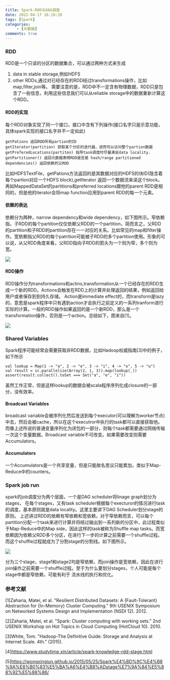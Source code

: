 ```yaml
---
title: Spark-RDD与DAG调度
date: 2022-04-17 16:10:28
tags: [Spark]
categories:
     - [大数据]
comments: true
---
```


### RDD
RDD是一个只读的分区的数据集合，可以通过两种方式来生成
1. data in stable storage,例如HDFS
2. other RDDs,通过对已经存在的RDD经过transformations操作，比如map,filter,join等。
需要注意的是，RDD中不一定含有物理数据，RDD只是包含了一些信息，利用这些信息我们可以从reliable storage中的数据重新计算这个RDD。

#### RDD的实现
每个RDD对象实现了同一个接口，接口中含有下列操作(接口名字只是示意功能，具体spark实现的接口名字并不一定如此)
```
getPations 返回RDD所有partion的ID
getIterator(partition) 获取某个分区的迭代器，进而可以访问整个partion数据
getPreferedLocations(partiton) 指导task调度时尽量满足data locality.
getPartitioner() 返回元数据表明RDD是否是 hash/range partitioned
dependencies() 返回依赖的父RDD
```
比如HDFSTextFile，getPations方法返回的是其数据对应的HDFS的块ID(隐含着每个partion对应一个HDFS block),getIterator 返回一个数据流来读这个block。再如MappedDataSet的partitions和preferred locations跟他的parent RDD是相同的，但是他的iterator会将map function应用到parent RDD的每一个元素。

#### 依赖的表达
依赖分为两种，narrow dependency和wide dependency，如下图所示。窄依赖指，子RDD的每个partition仅仅依赖父RDD的一个partition，简而言之，父RDD的partition和子RDD的partition存在一一对应的关系。比如常见的map和filter操作。宽依赖指父RDD的每个patrition可能被子RDD的多个partition使用。形象的可以说，从父RDD角度来看，父RDD指向子RDD的箭头为一个则为窄，多个则为宽。

![](https://lxhblog.oss-cn-beijing.aliyuncs.com/bigdata/dependency.png)

#### RDD操作
RDD操作分为transformations和actins,transformation从一个已经存在的RDD生成一个新的RDD。Actions会触发在RDD上的计算并处理返回的结果，例如返回给用户或者保存到到持久存储。
Action是immediate effect的，而transform是lazy的，意思是spark程序中只有遇到action才会执行之前定义的一系列tranform进行实际的计算。一般的RDD操作如果返回的是一个新RDD，那么是一个transformation操作，否则是一个action。总结如下，图来自[1]。

![](https://lxhblog.oss-cn-beijing.aliyuncs.com/bigdata/opetions-spark.png)

### Shared Variables
Spark程序可能经常会需要获取非RDD数据，比如Hadoop权威指南[3]中的例子，如下所示
```
val lookup = Map(1 -> "a", 2 -> "e", 3 -> "i", 4 -> "o", 5 -> "u")
val result = sc.parallelize(Array(2, 1, 3)).map(lookup(_))
assert(result.collect().toSet === Set("a", "e", "i"))
```
虽然工作正常，但是这样lookup的数据会被scala程序序列化成closure的一部分，没有效率。
#### Broadcast Variables
broadcast variable会被序列化然后发送到每个executor(可以理解为worker节点)中去，然后会被cache，所以在这个executror中执行的task都可以直接获取他。而像上述所说的普通变量序列化为闭包的一部分，则每个task都需要通过网络传输一次这个变量数据。Broadcast variable不可改变。如果需要改变则需要Accumulators。
#### Accumulators
一个Accumulators是一个共享变量，但是只能故名思议只能累加，类似于Map-Reduce中的counters。
### Spark job run
spark的job调度分为两个层面，一个是DAG scheduler将linage graph划分为stages，
在每个stages，又有task scheduler根据每个execturor的情况进行task的调度，基本原则就是data locality。这里主要讲下DAG Scheduler划分stage的原则。
上述讲过RDD的依赖有窄依赖和宽依赖，对于窄依赖而言，可以每个partition分配一个task来进行计算并将结过输出到一系列新的分区中，此过程类似于Map-Reduce中的Map side，因此这样的task被称为Shuffle map tasks。而宽依赖因为依赖父RDD多个分区，在进行下一步的计算之前需要一个shuffle过程。而这个shuffle过程就成为了分割stage的分割线。如下图所示。

![](https://lxhblog.oss-cn-beijing.aliyuncs.com/bigdata/stages.png)

分为三个stage，stage1和stage2均是窄依赖，而join操作是宽依赖，因此在进行join操作之前需要一个shuffle过程。至于为什么要划分stages，个人可能是每个stage中都是窄依赖，可能有利于
流水线的执行和优化。

### 参考文献
[1]Zaharia, Matei, et al. "Resilient Distributed Datasets: A {Fault-Tolerant} Abstraction for {In-Memory} Cluster Computing." 9th USENIX Symposium on Networked Systems Design and Implementation (NSDI 12). 2012.

[2]Zaharia, Matei, et al. "Spark: Cluster computing with working sets." 2nd USENIX Workshop on Hot Topics in Cloud Computing (HotCloud 10). 2010.

[3]White, Tom. "Hadoop-The Definitive Guide: Storage and Analysis at Internet Scale. 4th." (2015).

[4]https://www.studytime.xin/article/spark-knowledge-rdd-stage.html

[5]https://wongxingjun.github.io/2015/05/25/Spark%E4%BD%9C%E4%B8%9A%E8%B0%83%E5%BA%A6%E4%B8%ADstage%E7%9A%84%E5%88%92%E5%88%86/
